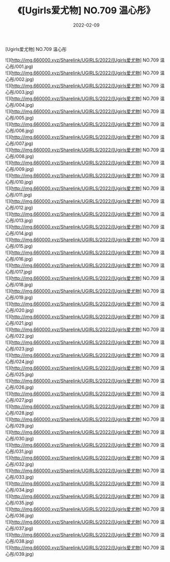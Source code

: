 ﻿---
layout: post
title:  《[Ugirls爱尤物] NO.709 温心彤》
date:   2022-02-09
img: http://img.660000.xyz/Sharelink/UGIRLS/2022/[Ugirls爱尤物] NO.709 温心彤/000.jpg
categories: [美女, 清纯, 唯美]
---

[Ugirls爱尤物] NO.709 温心彤

 ![](http://img.660000.xyz/Sharelink/UGIRLS/2022/[Ugirls爱尤物] NO.709 温心彤/001.jpg) <br>![](http://img.660000.xyz/Sharelink/UGIRLS/2022/[Ugirls爱尤物] NO.709 温心彤/002.jpg) <br>![](http://img.660000.xyz/Sharelink/UGIRLS/2022/[Ugirls爱尤物] NO.709 温心彤/003.jpg) <br>![](http://img.660000.xyz/Sharelink/UGIRLS/2022/[Ugirls爱尤物] NO.709 温心彤/004.jpg) <br>![](http://img.660000.xyz/Sharelink/UGIRLS/2022/[Ugirls爱尤物] NO.709 温心彤/005.jpg) <br>![](http://img.660000.xyz/Sharelink/UGIRLS/2022/[Ugirls爱尤物] NO.709 温心彤/006.jpg) <br>![](http://img.660000.xyz/Sharelink/UGIRLS/2022/[Ugirls爱尤物] NO.709 温心彤/007.jpg) <br>![](http://img.660000.xyz/Sharelink/UGIRLS/2022/[Ugirls爱尤物] NO.709 温心彤/008.jpg) <br>![](http://img.660000.xyz/Sharelink/UGIRLS/2022/[Ugirls爱尤物] NO.709 温心彤/009.jpg) <br>![](http://img.660000.xyz/Sharelink/UGIRLS/2022/[Ugirls爱尤物] NO.709 温心彤/010.jpg) <br>![](http://img.660000.xyz/Sharelink/UGIRLS/2022/[Ugirls爱尤物] NO.709 温心彤/011.jpg) <br>![](http://img.660000.xyz/Sharelink/UGIRLS/2022/[Ugirls爱尤物] NO.709 温心彤/012.jpg) <br>![](http://img.660000.xyz/Sharelink/UGIRLS/2022/[Ugirls爱尤物] NO.709 温心彤/013.jpg) <br>![](http://img.660000.xyz/Sharelink/UGIRLS/2022/[Ugirls爱尤物] NO.709 温心彤/014.jpg) <br>![](http://img.660000.xyz/Sharelink/UGIRLS/2022/[Ugirls爱尤物] NO.709 温心彤/015.jpg) <br>![](http://img.660000.xyz/Sharelink/UGIRLS/2022/[Ugirls爱尤物] NO.709 温心彤/016.jpg) <br>![](http://img.660000.xyz/Sharelink/UGIRLS/2022/[Ugirls爱尤物] NO.709 温心彤/017.jpg) <br>![](http://img.660000.xyz/Sharelink/UGIRLS/2022/[Ugirls爱尤物] NO.709 温心彤/018.jpg) <br>![](http://img.660000.xyz/Sharelink/UGIRLS/2022/[Ugirls爱尤物] NO.709 温心彤/019.jpg) <br>![](http://img.660000.xyz/Sharelink/UGIRLS/2022/[Ugirls爱尤物] NO.709 温心彤/020.jpg) <br>![](http://img.660000.xyz/Sharelink/UGIRLS/2022/[Ugirls爱尤物] NO.709 温心彤/021.jpg) <br>![](http://img.660000.xyz/Sharelink/UGIRLS/2022/[Ugirls爱尤物] NO.709 温心彤/022.jpg) <br>![](http://img.660000.xyz/Sharelink/UGIRLS/2022/[Ugirls爱尤物] NO.709 温心彤/023.jpg) <br>![](http://img.660000.xyz/Sharelink/UGIRLS/2022/[Ugirls爱尤物] NO.709 温心彤/024.jpg) <br>![](http://img.660000.xyz/Sharelink/UGIRLS/2022/[Ugirls爱尤物] NO.709 温心彤/025.jpg) <br>![](http://img.660000.xyz/Sharelink/UGIRLS/2022/[Ugirls爱尤物] NO.709 温心彤/026.jpg) <br>![](http://img.660000.xyz/Sharelink/UGIRLS/2022/[Ugirls爱尤物] NO.709 温心彤/027.jpg) <br>![](http://img.660000.xyz/Sharelink/UGIRLS/2022/[Ugirls爱尤物] NO.709 温心彤/028.jpg) <br>![](http://img.660000.xyz/Sharelink/UGIRLS/2022/[Ugirls爱尤物] NO.709 温心彤/029.jpg) <br>![](http://img.660000.xyz/Sharelink/UGIRLS/2022/[Ugirls爱尤物] NO.709 温心彤/030.jpg) <br>![](http://img.660000.xyz/Sharelink/UGIRLS/2022/[Ugirls爱尤物] NO.709 温心彤/031.jpg) <br>![](http://img.660000.xyz/Sharelink/UGIRLS/2022/[Ugirls爱尤物] NO.709 温心彤/032.jpg) <br>![](http://img.660000.xyz/Sharelink/UGIRLS/2022/[Ugirls爱尤物] NO.709 温心彤/033.jpg) <br>![](http://img.660000.xyz/Sharelink/UGIRLS/2022/[Ugirls爱尤物] NO.709 温心彤/034.jpg) <br>![](http://img.660000.xyz/Sharelink/UGIRLS/2022/[Ugirls爱尤物] NO.709 温心彤/035.jpg) <br>![](http://img.660000.xyz/Sharelink/UGIRLS/2022/[Ugirls爱尤物] NO.709 温心彤/036.jpg) <br>![](http://img.660000.xyz/Sharelink/UGIRLS/2022/[Ugirls爱尤物] NO.709 温心彤/037.jpg) <br>![](http://img.660000.xyz/Sharelink/UGIRLS/2022/[Ugirls爱尤物] NO.709 温心彤/038.jpg) <br>![](http://img.660000.xyz/Sharelink/UGIRLS/2022/[Ugirls爱尤物] NO.709 温心彤/039.jpg) <br>